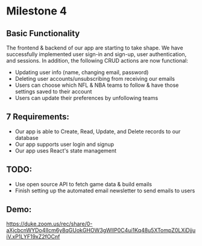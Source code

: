 # Milestone 4

## Basic Functionality
The frontend & backend of our app are starting to take shape. We have successfully implemented user sign-in and sign-up, user authentication, and sessions. In addition, the following CRUD actions are now functional: 
* Updating user info (name, changing email, password)
* Deleting user accounts/unsubscribing from receiving our emails
* Users can choose which NFL & NBA teams to follow & have those settings saved to their account
* Users can update their preferences by unfollowing teams

## 7 Requirements:
* Our app is able to Create, Read, Update, and Delete records to our database
* Our app supports user login and signup
* Our app uses React's state management 

## TODO:
* Use open source API to fetch game data & build emails
* Finish setting up the automated email newsletter to send emails to users

## Demo:
https://duke.zoom.us/rec/share/0-aXjcbcnWYDo4IIcm6y8qGUokGHOW3gWlIP0C4ui1Kq48u5XTompZ0LXiDjjuiV.xP1LYF19xZ2fOCnf
